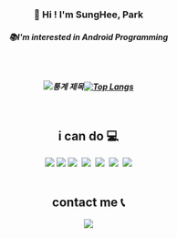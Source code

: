 <h3 align="center"> 👋 Hi ! I'm SungHee, Park
<h5 align="center"> 📚I'm interested in Android Programming
  
<br/><br/>
  
![통계 제목](https://github-readme-stats.vercel.app/api?username=ParkSungHee&count_private=true)[![Top Langs](https://github-readme-stats.vercel.app/api/top-langs/?username=ParkSungHee&layout=compact)](https://github.com/anuraghazra/github-readme-stats)
<br/><br/><br/>
  
<h2 align="center"> i can do 💻</h2>
  
<p align="center"><img src="https://img.shields.io/badge/C++-00599C?style=flat-square&logo=C++&logoColor=white"/>
<img src="https://img.shields.io/badge/Android-3DDC84?style=flat-square&logo=Android&logoColor=white"/></a>
<img src="https://img.shields.io/badge/Java-007396?style=flat-square&logo=Java&logoColor=white"/></a>&nbsp 
<img src="https://img.shields.io/badge/C++-00599C?style=flat-square&logo=C%2B%2B&logoColor=white"/></a>&nbsp  
<img src="https://img.shields.io/badge/C-A8B9CC?style=flat-square&logo=C&logoColor=white"/></a>&nbsp 
<img src="https://img.shields.io/badge/Python-3766AB?style=flat-square&logo=Python&logoColor=white"/></a>&nbsp 
<img src="https://img.shields.io/badge/-React native-%23000000?logo=React&logoColor=white"/>
<br/><br/>
<h2 align="center"> contact me 📞</h2>

<p align="center"><a href="https://wonjongah.tistory.com/"><img src="https://img.shields.io/badge/Tistory-A9BCF5?style=flat-square&logo=Undertale&logoColor=white&link=https://wonjongah.tistory.com/"/></a>
 
